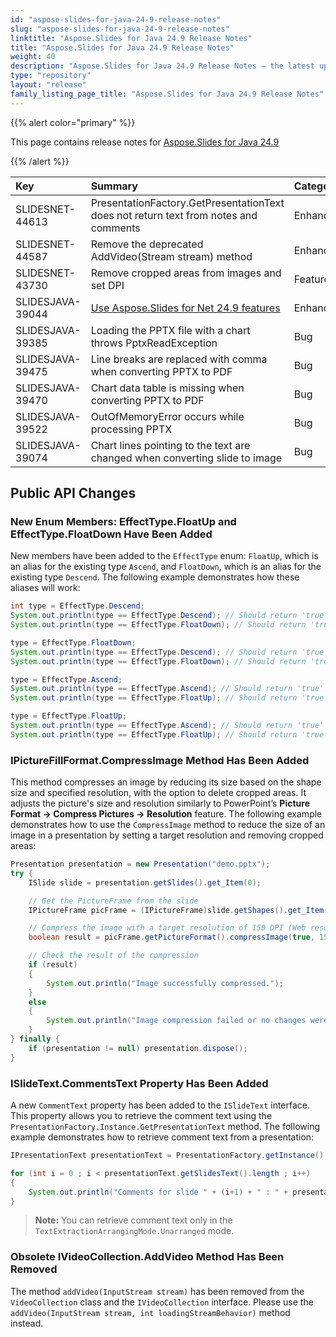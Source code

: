 ```yaml
---
id: "aspose-slides-for-java-24-9-release-notes"
slug: "aspose-slides-for-java-24-9-release-notes"
linktitle: "Aspose.Slides for Java 24.9 Release Notes"
title: "Aspose.Slides for Java 24.9 Release Notes"
weight: 40
description: "Aspose.Slides for Java 24.9 Release Notes – the latest updates and fixes."
type: "repository"
layout: "release"
family_listing_page_title: "Aspose.Slides for Java 24.9 Release Notes"
---
```


{{% alert color="primary" %}} 

This page contains release notes for [Aspose.Slides for Java 24.9](https://releases.aspose.com/java/repo/com/aspose/aspose-slides/24.9/)

{{% /alert %}} 

|**Key**|**Summary**|**Category**|**Related Documentation**|
| :- | :- | :- | :- |
|SLIDESNET-44613|PresentationFactory.GetPresentationText does not return text from notes and comments|Enhancement||
|SLIDESNET-44587|Remove the deprecated AddVideo(Stream stream) method|Enhancement||
|SLIDESNET-43730|Remove cropped areas from images and set DPI|Feature|https://docs.aspose.com/slides/net/picture-frame/|
|SLIDESJAVA-39044|[Use Aspose.Slides for Net 24.9 features](/slides/net/release-notes/2024/aspose-slides-for-net-24-9-release-notes/)|Enhancement||
|SLIDESJAVA-39385|Loading the PPTX file with a chart throws PptxReadException|Bug|https://docs.aspose.com/slides/java/open-presentation/|
|SLIDESJAVA-39475|Line breaks are replaced with comma when converting PPTX to PDF|Bug|https://docs.aspose.com/slides/java/convert-powerpoint-to-pdf/|
|SLIDESJAVA-39470|Chart data table is missing when converting PPTX to PDF|Bug|https://docs.aspose.com/slides/java/convert-powerpoint-to-pdf/|
|SLIDESJAVA-39522|OutOfMemoryError occurs while processing PPTX|Bug|https://docs.aspose.com/slides/java/convert-powerpoint-to-pdf-with-notes/|
|SLIDESJAVA-39074|Chart lines pointing to the text are changed when converting slide to image|Bug|https://docs.aspose.com/slides/java/powerpoint-charts/|


## Public API Changes

### New Enum Members: EffectType.FloatUp and EffectType.FloatDown Have Been Added
New members have been added to the `EffectType` enum: `FloatUp`, which is an alias for the existing type `Ascend`, and `FloatDown`, which is an alias for the existing type `Descend`.
The following example demonstrates how these aliases will work:

```java
int type = EffectType.Descend;
System.out.println(type == EffectType.Descend); // Should return 'true'
System.out.println(type == EffectType.FloatDown); // Should return 'true'

type = EffectType.FloatDown;
System.out.println(type == EffectType.Descend); // Should return 'true'
System.out.println(type == EffectType.FloatDown); // Should return 'true'

type = EffectType.Ascend;
System.out.println(type == EffectType.Ascend); // Should return 'true'
System.out.println(type == EffectType.FloatUp); // Should return 'true'

type = EffectType.FloatUp;
System.out.println(type == EffectType.Ascend); // Should return 'true'
System.out.println(type == EffectType.FloatUp); // Should return 'true'
```

### IPictureFillFormat.CompressImage Method Has Been Added

This method compresses an image by reducing its size based on the shape size and specified resolution, with the option to delete cropped areas. It adjusts the picture's size and resolution similarly to PowerPoint’s **Picture Format -> Compress Pictures -> Resolution** feature.
The following example demonstrates how to use the `CompressImage` method to reduce the size of an image in a presentation by setting a target resolution and removing cropped areas:

```java
Presentation presentation = new Presentation("demo.pptx");
try {
    ISlide slide = presentation.getSlides().get_Item(0);

    // Get the PictureFrame from the slide
    IPictureFrame picFrame = (IPictureFrame)slide.getShapes().get_Item(0);

    // Compress the image with a target resolution of 150 DPI (Web resolution) and remove cropped areas
    boolean result = picFrame.getPictureFormat().compressImage(true, 150f);

    // Check the result of the compression
    if (result)
    {
        System.out.println("Image successfully compressed.");
    }
    else
    {
        System.out.println("Image compression failed or no changes were necessary.");
    }
} finally {
    if (presentation != null) presentation.dispose();
}
```

### ISlideText.CommentsText Property Has Been Added

A new `CommentText` property has been added to the `ISlideText` interface. This property allows you to retrieve the comment text using the `PresentationFactory.Instance.GetPresentationText` method.
The following example demonstrates how to retrieve comment text from a presentation:

```java
IPresentationText presentationText = PresentationFactory.getInstance().getPresentationText("Presentation.pptx", TextExtractionArrangingMode.Unarranged);

for (int i = 0 ; i < presentationText.getSlidesText().length ; i++)
{
    System.out.println("Comments for slide " + (i+1) + " : " + presentationText.getSlidesText()[i].getCommentsText() + "\n");
}
```

> **Note:** You can retrieve comment text only in the `TextExtractionArrangingMode.Unarranged` mode.


### Obsolete IVideoCollection.AddVideo Method Has Been Removed

The method `addVideo(InputStream stream)` has been removed from the `VideoCollection` class and the `IVideoCollection` interface. 
Please use the `addVideo(InputStream stream, int loadingStreamBehavior)` method instead.
